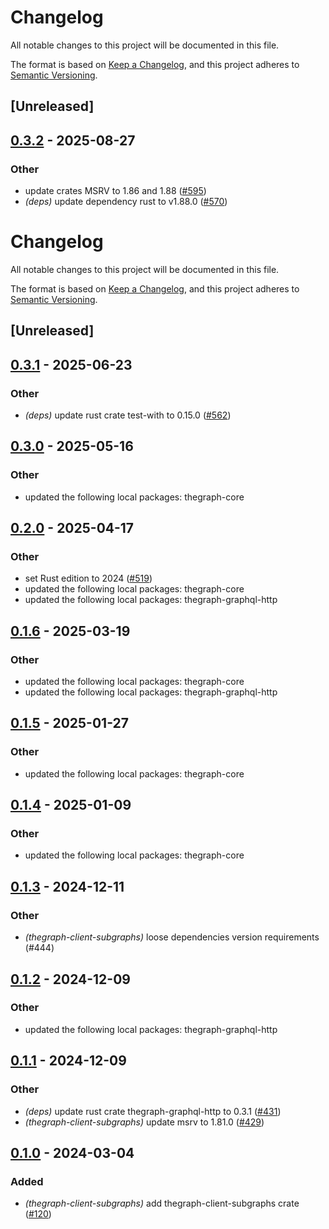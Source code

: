 # Changelog

All notable changes to this project will be documented in this file.

The format is based on [Keep a Changelog](https://keepachangelog.com/en/1.0.0/),
and this project adheres to [Semantic Versioning](https://semver.org/spec/v2.0.0.html).

## [Unreleased]

## [0.3.2](https://github.com/edgeandnode/toolshed/compare/thegraph-client-subgraphs-v0.3.1...thegraph-client-subgraphs-v0.3.2) - 2025-08-27

### Other

- update crates MSRV to 1.86 and 1.88 ([#595](https://github.com/edgeandnode/toolshed/pull/595))
- *(deps)* update dependency rust to v1.88.0 ([#570](https://github.com/edgeandnode/toolshed/pull/570))
# Changelog

All notable changes to this project will be documented in this file.

The format is based on [Keep a Changelog](https://keepachangelog.com/en/1.0.0/), and this project adheres to [Semantic Versioning](https://semver.org/spec/v2.0.0.html).

## [Unreleased]

## [0.3.1](https://github.com/edgeandnode/toolshed/compare/thegraph-client-subgraphs-v0.3.0...thegraph-client-subgraphs-v0.3.1) - 2025-06-23

### Other

- *(deps)* update rust crate test-with to 0.15.0 ([#562](https://github.com/edgeandnode/toolshed/pull/562))

## [0.3.0](https://github.com/edgeandnode/toolshed/compare/thegraph-client-subgraphs-v0.2.0...thegraph-client-subgraphs-v0.3.0) - 2025-05-16

### Other

- updated the following local packages: thegraph-core

## [0.2.0](https://github.com/edgeandnode/toolshed/compare/thegraph-client-subgraphs-v0.1.6...thegraph-client-subgraphs-v0.2.0) - 2025-04-17

### Other

- set Rust edition to 2024 ([#519](https://github.com/edgeandnode/toolshed/pull/519))
- updated the following local packages: thegraph-core
- updated the following local packages: thegraph-graphql-http

## [0.1.6](https://github.com/edgeandnode/toolshed/compare/thegraph-client-subgraphs-v0.1.5...thegraph-client-subgraphs-v0.1.6) - 2025-03-19

### Other

- updated the following local packages: thegraph-core
- updated the following local packages: thegraph-graphql-http

## [0.1.5](https://github.com/edgeandnode/toolshed/compare/thegraph-client-subgraphs-v0.1.4...thegraph-client-subgraphs-v0.1.5) - 2025-01-27

### Other

- updated the following local packages: thegraph-core

## [0.1.4](https://github.com/edgeandnode/toolshed/compare/thegraph-client-subgraphs-v0.1.3...thegraph-client-subgraphs-v0.1.4) - 2025-01-09

### Other

- updated the following local packages: thegraph-core

## [0.1.3](https://github.com/edgeandnode/toolshed/compare/thegraph-client-subgraphs-v0.1.2...thegraph-client-subgraphs-v0.1.3) - 2024-12-11

### Other

- *(thegraph-client-subgraphs)* loose dependencies version requirements (#444)

## [0.1.2](https://github.com/edgeandnode/toolshed/compare/thegraph-client-subgraphs-v0.1.1...thegraph-client-subgraphs-v0.1.2) - 2024-12-09

### Other

- updated the following local packages: thegraph-graphql-http

## [0.1.1](https://github.com/edgeandnode/toolshed/compare/thegraph-client-subgraphs-v0.1.0...thegraph-client-subgraphs-v0.1.1) - 2024-12-09

### Other

- *(deps)* update rust crate thegraph-graphql-http to 0.3.1 ([#431](https://github.com/edgeandnode/toolshed/pull/431))
- *(thegraph-client-subgraphs)* update msrv to 1.81.0 ([#429](https://github.com/edgeandnode/toolshed/pull/429))

## [0.1.0](https://github.com/edgeandnode/toolshed/releases/tag/thegraph-client-subgraphs-v0.1.0) - 2024-03-04

### Added

- *(thegraph-client-subgraphs)* add thegraph-client-subgraphs crate ([#120](https://github.com/edgeandnode/toolshed/pull/120))
